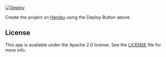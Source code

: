 <!--
Copyright 2012-2018 Lionheart Software LLC

Licensed under the Apache License, Version 2.0 (the "License");
you may not use this file except in compliance with the License.
You may obtain a copy of the License at

   http://www.apache.org/licenses/LICENSE-2.0

Unless required by applicable law or agreed to in writing, software
distributed under the License is distributed on an "AS IS" BASIS,
WITHOUT WARRANTIES OR CONDITIONS OF ANY KIND, either express or implied.
See the License for the specific language governing permissions and
limitations under the License.
-->

[![Deploy](https://www.herokucdn.com/deploy/button.svg)](https://heroku.com/deploy)

Create the project on [Heroku](https://heroku.com) using the Deploy Button above.

## License

This app is available under the Apache 2.0 license. See the [LICENSE](LICENSE) file for more info.

[lionheart-url]: https://lionheartsw.com/


